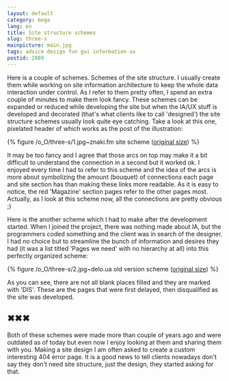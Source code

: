 ```yaml
---
layout: default
category: mega
lang: en
title: Site structure schemes
slug: three-s
mainpicture: main.jpg
tags: advice design fun gui information ux 
postid: 2889
---
```



Here is a couple of schemes. Schemes of the site structure. I usually create them while working on site information architecture to keep the whole data interaction under control. As I refer to them pretty often, I spend an extra couple of minutes to make them look fancy. These schemes can be expanded or reduced while developing the site but when the IA/UX stuff is developed and decorated (that's what clients like to call 'designed') the site structure schemes usually look quite eye catching. Take a look at this one,  pixelated header of which works as the post of the illustration:<!--more-->



{% figure /o_O/three-s/1.jpg~znaki.fm site scheme ([original size](http://mega.genn.org/=^_^=/uploads/2012/02/1.png)) %}



It may be too fancy and I agree that those arcs on top may make it a bit difficult to understand the connection in a second but it worked ok. I enjoyed every time I had to refer to this scheme and the idea of the arcs is more about symbolizing the amount (bouquet) of connections each page and site section has than making these links more readable. As it is easy to notice, the red 'Magazine' section pages refer to the other pages most. Actually, as I look at this scheme now, all the connections are pretty obvious ;)

Here is the another scheme which I had to make after the development started. When I joined the project, there was nothing made about IA, but the programmers coded something and the client was in search of the designer. I had no choice but to streamline the bunch of information and desires they had (it was a list titled 'Pages we need' with no hierarchy at all) into this perfectly organized scheme:



{% figure /o_O/three-s/2.jpg~delo.ua old version scheme ([original size](http://mega.genn.org/=^_^=/uploads/2012/02/2.png)) %}



As you can see, there are not all blank places filled and they are marked with 'DIS'. These are the pages that were first delayed, then disqualified as the site was developed.



## ✖✖✖

Both of these schemes were made more than couple of years ago and were outdated as of today but even now I enjoy looking at them and sharing them with you. Making a site design I am often asked to create a custom interesting 404 error page. It is a good news to tell clients nowadays don't say they don't need site structure, just the design, they started asking for that.